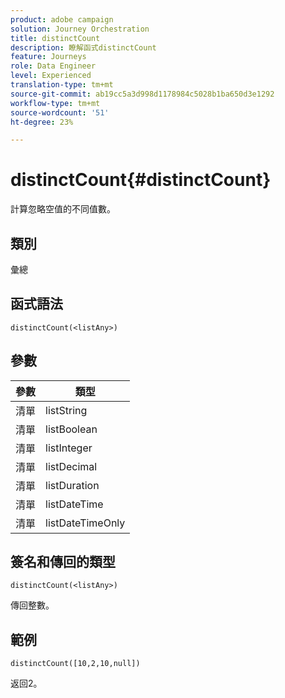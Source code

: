 ```yaml
---
product: adobe campaign
solution: Journey Orchestration
title: distinctCount
description: 瞭解函式distinctCount
feature: Journeys
role: Data Engineer
level: Experienced
translation-type: tm+mt
source-git-commit: ab19cc5a3d998d1178984c5028b1ba650d3e1292
workflow-type: tm+mt
source-wordcount: '51'
ht-degree: 23%

---
```



# distinctCount{#distinctCount}

計算忽略空值的不同值數。

## 類別

彙總

## 函式語法

`distinctCount(<listAny>)`

## 參數

| 參數 | 類型 |
|-----------|------------------|
| 清單 | listString |
| 清單 | listBoolean |
| 清單 | listInteger |
| 清單 | listDecimal |
| 清單 | listDuration |
| 清單 | listDateTime |
| 清單 | listDateTimeOnly |

## 簽名和傳回的類型

`distinctCount(<listAny>)`

傳回整數。

## 範例

`distinctCount([10,2,10,null])`

返回2。
